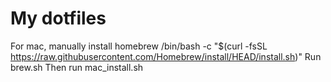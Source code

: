 # My dotfiles

For mac, manually install homebrew
/bin/bash -c "$(curl -fsSL https://raw.githubusercontent.com/Homebrew/install/HEAD/install.sh)"
Run brew.sh
Then run mac_install.sh
